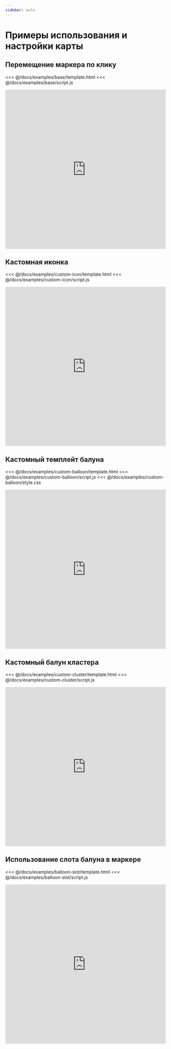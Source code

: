 ```yaml
---
sidebar: auto
---
```


# Примеры использования и настройки карты

## Перемещение маркера по клику

<<< @/docs/examples/base/template.html
<<< @/docs/examples/base/script.js
<iframe height="500" style="width: 100%;" scrolling="no" title="Move marker by click" src="https://codepen.io/PNKBizz/embed/ExaeZvx?height=500&theme-id=default&default-tab=result" frameborder="no" allowtransparency="true" allowfullscreen="true">
  See the Pen <a href='https://codepen.io/PNKBizz/pen/ExaeZvx'>Move marker by click</a> by PNKBizz
  (<a href='https://codepen.io/PNKBizz'>@PNKBizz</a>) on <a href='https://codepen.io'>CodePen</a>.
</iframe>

## Кастомная иконка

<<< @/docs/examples/custom-icon/template.html
<<< @/docs/examples/custom-icon/script.js
<iframe height="500" style="width: 100%;" scrolling="no" title="Custom Icon" src="https://codepen.io/PNKBizz/embed/ZEYMxKP?height=500&theme-id=default&default-tab=result" frameborder="no" allowtransparency="true" allowfullscreen="true">
  See the Pen <a href='https://codepen.io/PNKBizz/pen/ZEYMxKP'>Custom Icon</a> by PNKBizz
  (<a href='https://codepen.io/PNKBizz'>@PNKBizz</a>) on <a href='https://codepen.io'>CodePen</a>.
</iframe>

## Кастомный темплейт балуна

<<< @/docs/examples/custom-balloon/template.html
<<< @/docs/examples/custom-balloon/script.js
<<< @/docs/examples/custom-balloon/style.css
<iframe height="500" style="width: 100%;" scrolling="no" title="Balloon template" src="https://codepen.io/PNKBizz/embed/povOLLG?height=500&theme-id=default&default-tab=result" frameborder="no" allowtransparency="true" allowfullscreen="true">
  See the Pen <a href='https://codepen.io/PNKBizz/pen/povOLLG'>Balloon template</a> by PNKBizz
  (<a href='https://codepen.io/PNKBizz'>@PNKBizz</a>) on <a href='https://codepen.io'>CodePen</a>.
</iframe>

## Кастомный балун кластера

<<< @/docs/examples/custom-cluster/template.html
<<< @/docs/examples/custom-cluster/script.js
<iframe height="500" style="width: 100%;" scrolling="no" title="Custom Cluster Balloon" src="https://codepen.io/PNKBizz/embed/YzPOLWe?height=500&theme-id=default&default-tab=result" frameborder="no" allowtransparency="true" allowfullscreen="true">
  See the Pen <a href='https://codepen.io/PNKBizz/pen/YzPOLWe'>Custom Cluster Balloon</a> by PNKBizz
  (<a href='https://codepen.io/PNKBizz'>@PNKBizz</a>) on <a href='https://codepen.io'>CodePen</a>.
</iframe>

## Использование слота балуна в маркере

<<< @/docs/examples/balloon-slot/template.html
<<< @/docs/examples/balloon-slot/script.js
<iframe height="500" style="width: 100%;" scrolling="no" title="mdyGNaa" src="https://codepen.io/PNKBizz/embed/mdyGNaa?height=500&theme-id=default&default-tab=result" frameborder="no" allowtransparency="true" allowfullscreen="true">
  See the Pen <a href='https://codepen.io/PNKBizz/pen/mdyGNaa'>mdyGNaa</a> by PNKBizz
  (<a href='https://codepen.io/PNKBizz'>@PNKBizz</a>) on <a href='https://codepen.io'>CodePen</a>.
</iframe>
